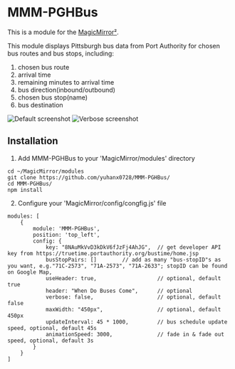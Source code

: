 # MMM-PGHBus
This is a module for the [MagicMirror²](https://github.com/MichMich/MagicMirror/).

This module displays Pittsburgh bus data from Port Authority for chosen bus routes and bus stops, including:
1. chosen bus route
2. arrival time
3. remaining minutes to arrival time
4. bus direction(inbound/outbound)
5. chosen bus stop(name)
6. bus destination

![Default screenshot](https://github.com/yuhanx0728/MMM-PGHBus/default.png)
![Verbose screenshot](https://github.com/yuhanx0728/MMM-PGHBus/verbose.png)

## Installation
1. Add MMM-PGHBus to your 'MagicMirror/modules' directory
```
cd ~/MagicMirror/modules
git clone https://github.com/yuhanx0728/MMM-PGHBus/
cd MMM-PGHBus/
npm install
```
2. Configure your 'MagicMirror/config/congfig.js' file
```
modules: [
    {
        module: 'MMM-PGHBus',
        position: 'top_left',
        config: {
            key: "8NAuMkVvD3kDkV6fJzFj4AhJG",  // get developer API key from https://truetime.portauthority.org/bustime/home.jsp
            busStopPairs: []        // add as many "bus-stopID"s as you want, e.g."71C-2573", "71A-2573", "71A-2633"; stopID can be found on Google Map, 
            useHeader: true,                   // optional, default true
            header: "When Do Buses Come",      // optional
            verbose: false,                    // optional, default false
            maxWidth: "450px",                 // optional, default 450px
            updateInterval: 45 * 1000,         // bus schedule update speed, optional, default 45s
            animationSpeed: 3000,              // fade in & fade out speed, optional, default 3s
        }
    }
]
```
